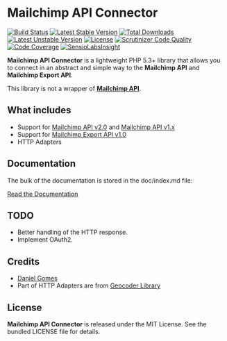 # Mailchimp API Connector

[![Build Status](https://travis-ci.org/dcsg/MailchimpApiConnector.png?branch=master)](https://travis-ci.org/dcsg/MailchimpApiConnector) [![Latest Stable Version](https://poser.pugx.org/dcsg/mailchimp-api-connector/v/stable.png)](https://packagist.org/packages/dcsg/mailchimp-api-connector) [![Total Downloads](https://poser.pugx.org/dcsg/mailchimp-api-connector/downloads.png)](https://packagist.org/packages/dcsg/mailchimp-api-connector) [![Latest Unstable Version](https://poser.pugx.org/dcsg/mailchimp-api-connector/v/unstable.png)](https://packagist.org/packages/dcsg/mailchimp-api-connector) [![License](https://poser.pugx.org/dcsg/mailchimp-api-connector/license.png)](https://packagist.org/packages/dcsg/mailchimp-api-connector) [![Scrutinizer Code Quality](https://scrutinizer-ci.com/g/dcsg/MailchimpApiConnector/badges/quality-score.png?s=85dea6dd82e4c4ecc0dce06b06da73eb89bd379f)](https://scrutinizer-ci.com/g/dcsg/MailchimpApiConnector/) [![Code Coverage](https://scrutinizer-ci.com/g/dcsg/MailchimpApiConnector/badges/coverage.png?s=663b351135fe4539334e4391641cfd724f2b815b)](https://scrutinizer-ci.com/g/dcsg/MailchimpApiConnector/) [![SensioLabsInsight](https://insight.sensiolabs.com/projects/1db89fc8-587f-4dd3-9d30-fa184deddb44/mini.png)](https://insight.sensiolabs.com/projects/1db89fc8-587f-4dd3-9d30-fa184deddb44)

**Mailchimp API Connector** is a lightweight PHP 5.3+ library that allows you to connect in an abstract and simple way to the **Mailchimp API** and **Mailchimp Export API**.

This library is not a wrapper of [**Mailchimp API**](http://apidocs.mailchimp.com/).

## What includes

 * Support for [Mailchimp API v2.0](http://apidocs.mailchimp.com/api/2.0/) and [Mailchimp API v1.x](http://apidocs.mailchimp.com/api/1.3/)
 * Support for [Mailchimp Export API v1.0](http://apidocs.mailchimp.com/export/1.0/)
 * HTTP Adapters

## Documentation

The bulk of the documentation is stored in the doc/index.md file:

[Read the Documentation](https://github.com/dcsg/MailchimpApiConnector/blob/master/doc/index.md)

## TODO

* Better handling of the HTTP response.
* Implement OAuth2.

## Credits

* [Daniel Gomes](me@dcsg.com)
* Part of HTTP Adapters are from [Geocoder Library](https://github.com/geocoder-php/Geocoder)

## License

**Mailchimp API Connector** is released under the MIT License. See the bundled LICENSE file for details.
